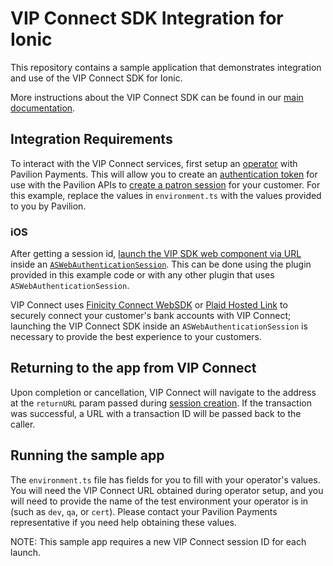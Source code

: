 # VIP Connect SDK Integration for Ionic

This repository contains a sample application that demonstrates integration and use of the VIP Connect SDK for Ionic.

More instructions about the VIP Connect SDK can be found in our [main documentation](https://developer.vippreferred.com/).

## Integration Requirements

To interact with the VIP Connect services, first setup an [operator](https://developer.vippreferred.com/operator-onboarding/operator-setup) with Pavilion Payments.
This will allow you to create an [authentication token](https://developer.vippreferred.com/integration-steps/operator-requirements) for use with the Pavilion APIs
to [create a patron session](https://developer.vippreferred.com/APIS/SDK/create-patron-session) for your customer. For this example, replace the values in `environment.ts` with
the values provided to you by Pavilion.


### iOS
After getting a session id, [launch the VIP SDK web component via URL](https://developer.vippreferred.com/integration-steps/invoke-web-component) inside
an [`ASWebAuthenticationSession`](https://developer.apple.com/documentation/authenticationservices/aswebauthenticationsession). 
This can be done using the plugin provided in this example code or with any other plugin that uses `ASWebAuthenticationSession`.

VIP Connect uses [Finicity Connect WebSDK](https://developer.mastercard.com/open-banking-us/documentation/connect/integrating/webviews/android-webviews/) or [Plaid Hosted Link](https://plaid.com/docs/link/hosted-link/) to securely connect your customer\'s bank accounts with VIP Connect; launching
the VIP Connect SDK inside an `ASWebAuthenticationSession` is necessary to provide the best experience to your customers. 

## Returning to the app from VIP Connect

Upon completion or cancellation, VIP Connect will navigate to the address at the `returnURL` param passed during [session creation](https://developer.vippreferred.com/APIS/SDK/create-patron-session). 
If the transaction was successful, a URL with a transaction ID will be passed back to the caller. 

## Running the sample app

The `environment.ts` file has fields for you to fill with your operator\'s values. You will need the VIP Connect URL
obtained during operator setup, and you will need to provide the name of the test environment your operator is in (such as `dev`, `qa`, or `cert`). Please contact your
Pavilion Payments representative if you need help obtaining these values.

NOTE: This sample app requires a new VIP Connect session ID for each launch.
